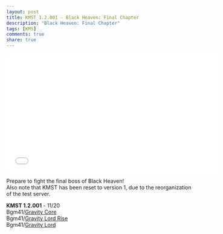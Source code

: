 ```yaml
---
layout: post
title: KMST 1.2.001 - Black Heaven: Final Chapter
description: "Black Heaven: Final Chapter"
tags: [KMS]
comments: true
share: true
---
```


<iframe width="560" height="315" src="//www.youtube.com/embed/videoseries?list=PLARr36qkoiWYw16Trj6WGzExAZ4jH0Kik" frameborder="0" allowfullscreen></iframe>

Prepare to fight the final boss of Black Heaven!  
Also note that KMST has been reset to version 1, due to the reorganization of the test server.

<b>KMST 1.2.001</b> - 11/20  
Bgm41/<a href="http://youtu.be/pioNmMn2L5Q">Gravity Core</a>  
Bgm41/<a href="http://youtu.be/zhZ5IpkghWw">Gravity Lord Rise</a>  
Bgm41/<a href="http://youtu.be/mVv9bsnDDz8">Gravity Lord</a>  
